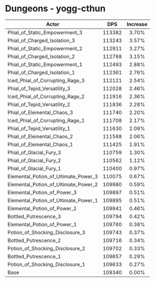 # Dungeons - yogg-cthun
| Actor | DPS | Increase |
|---|:---:|:---:|
|Phial_of_Static_Empowerment_3|113382|3.70%|
|Phial_of_Charged_Isolation_3|113243|3.57%|
|Phial_of_Static_Empowerment_2|112911|3.27%|
|Phial_of_Charged_Isolation_2|112788|3.15%|
|Phial_of_Static_Empowerment_1|112493|2.88%|
|Phial_of_Charged_Isolation_1|112361|2.76%|
|Iced_Phial_of_Corrupting_Rage_3|112121|2.54%|
|Phial_of_Tepid_Versatility_3|112028|2.46%|
|Iced_Phial_of_Corrupting_Rage_2|111916|2.36%|
|Phial_of_Tepid_Versatility_2|111836|2.28%|
|Phial_of_Elemental_Chaos_3|111740|2.20%|
|Iced_Phial_of_Corrupting_Rage_1|111708|2.17%|
|Phial_of_Tepid_Versatility_1|111630|2.09%|
|Phial_of_Elemental_Chaos_2|111588|2.06%|
|Phial_of_Elemental_Chaos_1|111425|1.91%|
|Phial_of_Glacial_Fury_3|110759|1.30%|
|Phial_of_Glacial_Fury_2|110562|1.12%|
|Phial_of_Glacial_Fury_1|110400|0.97%|
|Elemental_Potion_of_Ultimate_Power_3|110075|0.67%|
|Elemental_Potion_of_Ultimate_Power_2|109980|0.59%|
|Elemental_Potion_of_Power_3|109897|0.51%|
|Elemental_Potion_of_Ultimate_Power_1|109895|0.51%|
|Elemental_Potion_of_Power_2|109841|0.46%|
|Bottled_Putrescence_3|109794|0.42%|
|Elemental_Potion_of_Power_1|109760|0.38%|
|Potion_of_Shocking_Disclosure_3|109743|0.37%|
|Bottled_Putrescence_2|109716|0.34%|
|Potion_of_Shocking_Disclosure_2|109702|0.33%|
|Bottled_Putrescence_1|109657|0.29%|
|Potion_of_Shocking_Disclosure_1|109633|0.27%|
|Base|109340|0.00%|
